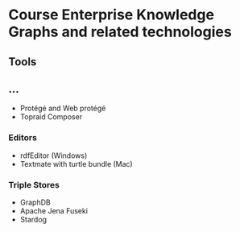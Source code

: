 # Course Enterprise Knowledge Graphs and related technologies


## Tools

## ...
- Protégé and Web protégé
- Topraid Composer

### Editors

- rdfEditor (Windows)
- Textmate with turtle bundle (Mac)

### Triple Stores

- GraphDB
- Apache Jena Fuseki
- Stardog
